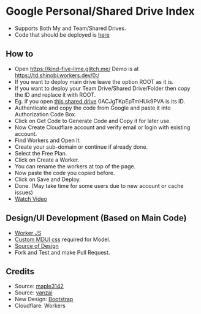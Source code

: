 # Google Personal/Shared Drive Index

* Supports Both My and Team/Shared Drives.
* Code that should be deployed is [here](https://github.com/SamirJanaOfficial/Shinobi-Drive-Index/blob/master/worker/dist/goindex.js)

## How to

* Open https://kind-five-lime.glitch.me/ Demo is at https://td.shinobi.workers.dev/0:/
* If you want to deploy main drive leave the option ROOT as it is.
* If you want to deploy your Team Drive/Shared Drive/Folder then copy the ID and replace it with ROOT.
* Eg. if you open [this shared drive](https://drive.google.com/drive/u/0/folders/0ACJgTKpEpTmHUk9PVA) 0ACJgTKpEpTmHUk9PVA is its ID.
* Authenticate and copy the code from Google and paste it into Authorization Code Box.
* Click on Get Code to Generate Code and Copy it for later use.
* Now Create Cloudflare account and verify email or login with existing account.
* Find Workers and Open it.
* Create your sub-domain or continue if already done.
* Select the Free Plan.
* Click on Create a Worker.
* You can rename the workers at top of the page.
* Now paste the code you copied before.
* Click on Save and Deploy.
* Done. (May take time for some users due to new account or cache issues)
* [Watch Video](https://www.youtube.com/watch?v=8WMddzVX1Dw&feature=youtu.be)

## Design/UI Development (Based on Main Code)

* [Worker JS](https://github.com/SamirJanaOfficial/Shinobi-Drive-Index/blob/master/worker/dist/custom-worker.js)
* [Custom MDUI css](https://github.com/SamirJanaOfficial/Shinobi-Drive-Index/blob/master/worker/dist/custom.css) required for Model.
* [Source of Design](https://github.com/SamirJanaOfficial/Shinobi-Drive-Index/blob/master/worker/dist/custom-dev.js)
* Fork and Test and make Pull Request.

## Credits

* Source: [maple3142](https://github.com/maple3142/GDIndex)
* Source: [yanzai](https://github.com/yanzai/goindex)
* New Design: [Bootstrap](https://getbootstrap.com)
* Cloudflare: Workers
